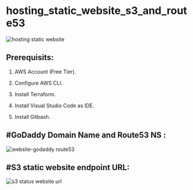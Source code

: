 # hosting_static_website_s3_and_route53

![hosting static website](https://user-images.githubusercontent.com/50776786/207427288-a9299331-d8c6-40dc-8cb5-216102f83c1a.png)


Prerequisits:
-------------
1. AWS Account (Free Tier).

2. Configure AWS CLI.

3. Install Terraform.

4. Install Visual Studio Code as IDE.

5. Install Gitbash.


#GoDaddy Domain Name and Route53 NS :
-------------------------------------

![website-godaddy route53](https://user-images.githubusercontent.com/50776786/207429428-8abc54bc-7aaa-4fd4-8281-1a4f39220716.PNG)

#S3 static website endpoint URL:
--------------------------------

![s3 status website url](https://user-images.githubusercontent.com/50776786/207429468-27eb4b4a-6810-4bf0-85bb-3d6246496349.PNG)
